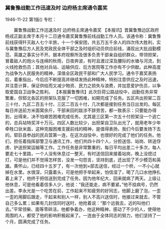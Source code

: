 ### 冀鲁豫战勤工作迅速及时  边府杨主席通令嘉奖

1946-11-22
第1版()
专栏：

　　冀鲁豫战勤工作迅速及时
    边府杨主席通令嘉奖
    【本报讯】晋冀鲁豫边区政府杨戎正副主席于本月十二日通令嘉奖冀鲁豫前线战勤工作人员。该通令称：冀鲁豫前线获得歼灭敌人七个半旅，十一个保安团，共五万五千余人的四次伟大胜利，实与冀鲁豫后方人民及党政民全体干部之及时组织动员供应前线，涌现出大批战勤模范、英雄之事实分不开。据本府视察所及很多负责干部亲自组织群众，带领担架，冒着敌人的炮火与连绵的秋雨，日夜奔波，有时且渡过深及腰际的水塘与河流，到火线抢救伤员；其他对兵站、运输供应、后方医院等工作亦有不少供献。此种高度为战争为人民服务的精神，深值全区政民干部和广大人民学习。通令于嘉奖表扬后，着重指出，今后应不断提高并继续发扬此种精神，特别注意供应之及时迅速，并注意计算，保证供给而又减少物资、民力之损失与浪费，并加意爱护伤员，以争取爱国自卫战争之胜利。
    【本报冀鲁豫讯】此次巨荷公路战役中，战勤任务非常繁重，但郓北各区的担架队克服了一切困难，如期完成了任务。五区共出担架二百三十付，九区二百五十付，三区二百五十付，几次都是接到任务当日出发的。每区每日并送前方米面窝余斤，干部来回的跋涉不辞劳苦，都一致表示：只要能办得到，出得来，决不怕艰苦困难完成任务。尤其是三区第一次五十付担架没一个逃亡的，总兵站特奖洋十万元。四区人数比较少，出担架自卫队出光了，就用老年少年牵牲口驮米面，这种克服困难支援前线的精神，是值得表扬，我们今后要发扬下去的。郓巨县参战的民兵营第一连，在这次战役中，也很好的完成了他们的任务。他们，担任着指挥部警卫与通讯工作，他们共四十四个人，分担送信、站岗、转送俘虏、护送担架运输等工作。工作任务是非常繁重的，每日平均出差二十多次，每人要走七十里路，一个人没有休息过一整天，有时送信回来接着站岗，晚上没熄过灯，可是他们并不觉得怎样苦，没发一句怨言，坚持到底，还出现了不少模范和英雄。黄怀山，已经四十五岁了，有一次他到×部去送信，经过一个桥，一不小心就掉在水里。水很深，只露着头，可是他把手举起来，怕信湿了，喝了几口水他挣扎着上来了，他终于把信送到完成了任务。因为他年纪大，回来就病了两天。上级让他休息，可是他看着信多人少，他说：“我还能走，病不要紧。”他不挂病号，仍然出差。李永光是一个吃苦在前，工作起来不知疲劳的好同志，他脚上磨了泡，一歪一歪的用脚后跟走，干起来和别人一样，别人不高兴送信时，他接过来就去，不管自己多么累；如果有几封信同时送时，他抢着说：“那个远我去，近的叫他们去。”平常领柴、面等零碎活，他都争着办，他这种精神，感动了不少的人，使得他周围的人，都受了他的影响积极起来了。一连由于全体同志的努力，他们坚持了一个月，圆满完成了任务。
